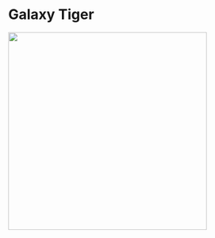 <!---
Galaxy-Tiger/Galaxy-Tiger is a ✨ special ✨ repository because its `README.md` (this file) appears on your GitHub profile.
You can click the Preview link to take a look at your changes.
--->

<html>
  <head>
    
  </head>
  <body>
    <h1>Galaxy Tiger</h1>
    <img src="https://encrypted-tbn0.gstatic.com/images?q=tbn:ANd9GcTEdHgJdStmXNuiJ9boV63Eu-eUa0u9UpCNMuUBGNw&s" width="400" higth="250">
    
    
  </body>
</html>
